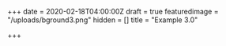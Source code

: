 +++
date = 2020-02-18T04:00:00Z
draft = true
featuredimage = "/uploads/bground3.png"
hidden = []
title = "Example 3.0"

+++
